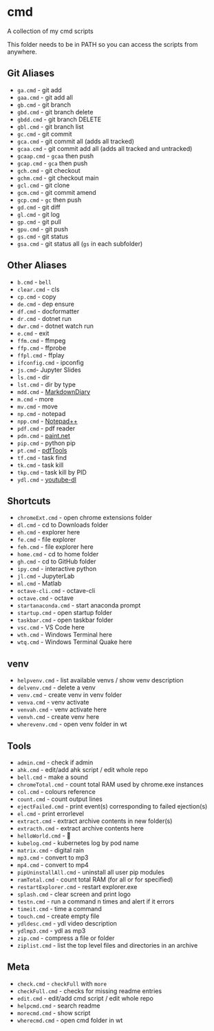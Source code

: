 # cmd

A collection of my cmd scripts

This folder needs to be in PATH so you can access the scripts from anywhere.

## Git Aliases

- `ga.cmd` - git add
- `gaa.cmd` - git add all
- `gb.cmd` - git branch
- `gbd.cmd` - git branch delete
- `gbdd.cmd` - git branch DELETE
- `gbl.cmd` - git branch list
- `gc.cmd` - git commit
- `gca.cmd` - git commit all (adds all tracked)
- `gcaa.cmd` - git commit add all (adds all tracked and untracked)
- `gcaap.cmd` - `gcaa` then push
- `gcap.cmd` - `gca` then push
- `gch.cmd` - git checkout
- `gchm.cmd` - git checkout main
- `gcl.cmd` - git clone
- `gcm.cmd` - git commit amend
- `gcp.cmd` - `gc` then push
- `gd.cmd` - git diff
- `gl.cmd` - git log
- `gp.cmd` - git pull
- `gpu.cmd` - git push
- `gs.cmd` - git status
- `gsa.cmd` - git status all (`gs` in each subfolder)

## Other Aliases

- `b.cmd` - `bell`
- `clear.cmd` - cls
- `cp.cmd` - copy
- `de.cmd` - dep ensure
- `df.cmd` - docformatter
- `dr.cmd` - dotnet run
- `dwr.cmd` - dotnet watch run
- `e.cmd` - exit
- `ffm.cmd` - ffmpeg
- `ffp.cmd` - ffprobe
- `ffpl.cmd` - ffplay
- `ifconfig.cmd` - ipconfig
- `js.cmd`-  Jupyter Slides
- `ls.cmd` - dir
- `lst.cmd` - dir by type
- `mdd.cmd` - [MarkdownDiary](https://github.com/skarfie123/MarkdownDiary)
- `m.cmd` - more
- `mv.cmd` - move
- `np.cmd` - notepad
- `npp.cmd` - [Notepad++](https://notepad-plus-plus.org/)
- `pdf.cmd` - pdf reader
- `pdn.cmd` - [paint.net](https://www.getpaint.net/)
- `pip.cmd` - python pip
- `pt.cmd` - [pdfTools](https://github.com/skarfie123/pdfTools)
- `tf.cmd` - task find
- `tk.cmd` - task kill
- `tkp.cmd` - task kill by PID
- `ydl.cmd` - [youtube-dl](https://github.com/ytdl-org/youtube-dl)

## Shortcuts

- `chromeExt.cmd` - open chrome extensions folder
- `dl.cmd` - cd to Downloads folder
- `eh.cmd` - explorer here
- `fe.cmd` - file explorer
- `feh.cmd` - file explorer here
- `home.cmd` - cd to home folder
- `gh.cmd` - cd to GitHub folder
- `ipy.cmd` - interactive python
- `jl.cmd` - JupyterLab
- `ml.cmd` - Matlab
- `octave-cli.cmd` - octave-cli
- `octave.cmd` - octave
- `startanaconda.cmd` - start anaconda prompt
- `startup.cmd` - open startup folder
- `taskbar.cmd` - open taskbar folder
- `vsc.cmd` - VS Code here
- `wth.cmd` - Windows Terminal here
- `wtq.cmd` - Windows Terminal Quake here

## venv

- `helpvenv.cmd` - list available venvs / show venv description
- `delvenv.cmd` - delete a venv
- `venv.cmd` - create venv in venv folder
- `venva.cmd` - venv activate
- `venvah.cmd` - venv activate here
- `venvh.cmd` - create venv here
- `wherevenv.cmd` - open venv folder in wt

## Tools

- `admin.cmd` - check if admin
- `ahk.cmd` - edit/add ahk script / edit whole repo
- `bell.cmd` - make a sound
- `chromeTotal.cmd` - count total RAM used by chrome.exe instances
- `col.cmd` - colours reference
- `count.cmd` - count output lines
- `ejectFailed.cmd` - print event(s) corresponding to failed ejection(s)
- `el.cmd` - print errorlevel
- `extract.cmd` - extract archive contents in new folder(s)
- `extracth.cmd` - extract archive contents here
- `helloWorld.cmd` - 👋
- `kubelog.cmd` - kubernetes log by pod name
- `matrix.cmd` - digital rain
- `mp3.cmd` - convert to mp3
- `mp4.cmd` - convert to mp4
- `pipUninstallAll.cmd` - uninstall all user pip modules
- `ramTotal.cmd` - count total RAM (for all or for specified)
- `restartExplorer.cmd` - restart explorer.exe
- `splash.cmd` - clear screen and print logo
- `testn.cmd` - run a command n times and alert if it errors
- `timeit.cmd` - time a command
- `touch.cmd` - create empty file
- `ydldesc.cmd` - ydl video description
- `ydlmp3.cmd` - ydl as mp3
- `zip.cmd` - compress a file or folder
- `ziplist.cmd` - list the top level files and directories in an archive

## Meta

- `check.cmd` - `checkFull` with `more`
- `checkFull.cmd` - checks for missing readme entries
- `edit.cmd` - edit/add cmd script / edit whole repo
- `helpcmd.cmd` - search readme
- `morecmd.cmd` - show script
- `wherecmd.cmd` - open cmd folder in wt
